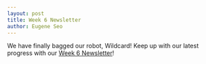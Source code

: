 ```yaml
---
layout: post
title: Week 6 Newsletter
author: Eugene Seo
---
```

We have finally bagged our robot, Wildcard! Keep up with our latest progress with our [Week 6 Newsletter](/downloads/newsletters/week6-2018.pdf)!
